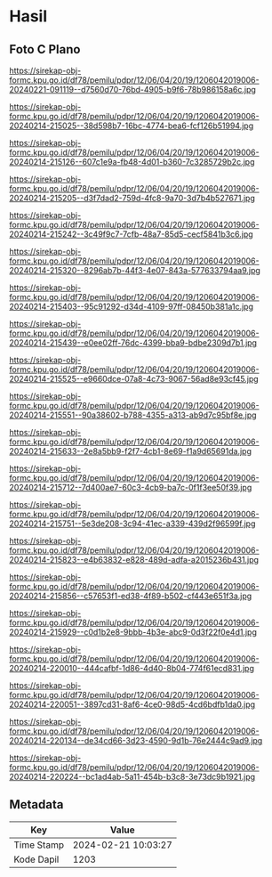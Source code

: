 # Hasil

## Foto C Plano

https://sirekap-obj-formc.kpu.go.id/df78/pemilu/pdpr/12/06/04/20/19/1206042019006-20240221-091119--d7560d70-76bd-4905-b9f6-78b986158a6c.jpg

https://sirekap-obj-formc.kpu.go.id/df78/pemilu/pdpr/12/06/04/20/19/1206042019006-20240214-215025--38d598b7-16bc-4774-bea6-fcf126b51994.jpg

https://sirekap-obj-formc.kpu.go.id/df78/pemilu/pdpr/12/06/04/20/19/1206042019006-20240214-215126--607c1e9a-fb48-4d01-b360-7c3285729b2c.jpg

https://sirekap-obj-formc.kpu.go.id/df78/pemilu/pdpr/12/06/04/20/19/1206042019006-20240214-215205--d3f7dad2-759d-4fc8-9a70-3d7b4b527671.jpg

https://sirekap-obj-formc.kpu.go.id/df78/pemilu/pdpr/12/06/04/20/19/1206042019006-20240214-215242--3c49f9c7-7cfb-48a7-85d5-cecf5841b3c6.jpg

https://sirekap-obj-formc.kpu.go.id/df78/pemilu/pdpr/12/06/04/20/19/1206042019006-20240214-215320--8296ab7b-44f3-4e07-843a-577633794aa9.jpg

https://sirekap-obj-formc.kpu.go.id/df78/pemilu/pdpr/12/06/04/20/19/1206042019006-20240214-215403--95c91292-d34d-4109-97ff-08450b381a1c.jpg

https://sirekap-obj-formc.kpu.go.id/df78/pemilu/pdpr/12/06/04/20/19/1206042019006-20240214-215439--e0ee02ff-76dc-4399-bba9-bdbe2309d7b1.jpg

https://sirekap-obj-formc.kpu.go.id/df78/pemilu/pdpr/12/06/04/20/19/1206042019006-20240214-215525--e9660dce-07a8-4c73-9067-56ad8e93cf45.jpg

https://sirekap-obj-formc.kpu.go.id/df78/pemilu/pdpr/12/06/04/20/19/1206042019006-20240214-215551--90a38602-b788-4355-a313-ab9d7c95bf8e.jpg

https://sirekap-obj-formc.kpu.go.id/df78/pemilu/pdpr/12/06/04/20/19/1206042019006-20240214-215633--2e8a5bb9-f2f7-4cb1-8e69-f1a9d65691da.jpg

https://sirekap-obj-formc.kpu.go.id/df78/pemilu/pdpr/12/06/04/20/19/1206042019006-20240214-215712--7d400ae7-60c3-4cb9-ba7c-0f1f3ee50f39.jpg

https://sirekap-obj-formc.kpu.go.id/df78/pemilu/pdpr/12/06/04/20/19/1206042019006-20240214-215751--5e3de208-3c94-41ec-a339-439d2f96599f.jpg

https://sirekap-obj-formc.kpu.go.id/df78/pemilu/pdpr/12/06/04/20/19/1206042019006-20240214-215823--e4b63832-e828-489d-adfa-a2015236b431.jpg

https://sirekap-obj-formc.kpu.go.id/df78/pemilu/pdpr/12/06/04/20/19/1206042019006-20240214-215856--c57653f1-ed38-4f89-b502-cf443e651f3a.jpg

https://sirekap-obj-formc.kpu.go.id/df78/pemilu/pdpr/12/06/04/20/19/1206042019006-20240214-215929--c0d1b2e8-9bbb-4b3e-abc9-0d3f22f0e4d1.jpg

https://sirekap-obj-formc.kpu.go.id/df78/pemilu/pdpr/12/06/04/20/19/1206042019006-20240214-220010--444cafbf-1d86-4d40-8b04-774f61ecd831.jpg

https://sirekap-obj-formc.kpu.go.id/df78/pemilu/pdpr/12/06/04/20/19/1206042019006-20240214-220051--3897cd31-8af6-4ce0-98d5-4cd6bdfb1da0.jpg

https://sirekap-obj-formc.kpu.go.id/df78/pemilu/pdpr/12/06/04/20/19/1206042019006-20240214-220134--de34cd66-3d23-4590-9d1b-76e2444c9ad9.jpg

https://sirekap-obj-formc.kpu.go.id/df78/pemilu/pdpr/12/06/04/20/19/1206042019006-20240214-220224--bc1ad4ab-5a11-454b-b3c8-3e73dc9b1921.jpg


## Metadata

| Key        | Value               |
| ---------- | ------------------- |
| Time Stamp | 2024-02-21 10:03:27 |
| Kode Dapil | 1203                |



